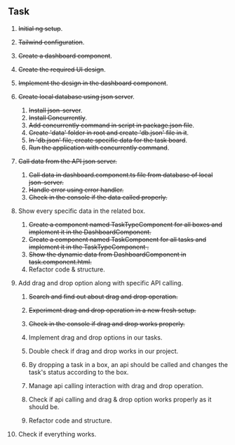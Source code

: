 ## Task

1. ~~Initial ng setup~~.

2. ~~Tailwind configuration~~.

3. ~~Create a dashboard component~~.

4. ~~Create the required UI design~~.

5. ~~Implement the design in the dashboard component~~.

6. ~~Create local database using json server~~.
    1. ~~Install json-server~~.
    2. ~~Install Concurrently~~.
    3. ~~Add concurrently command in script in package.json file~~.
    4. ~~Create 'data' folder in root and create 'db.json' file in it~~.
    5. ~~In 'db.json' file, create specific data for the task board~~.
    6. ~~Run the application with concurrently command~~.

7. ~~Call data from the API json server.~~
    1. ~~Call data in dashboard.component.ts file from database of local json-server.~~
    2. ~~Handle error using error handler.~~
    3. ~~Check in the console if the data called properly.~~

8. Show every specific data in the related box.
    1. ~~Create a component named TaskTypeComponent for all boxes and implement it in the DashboardComponent.~~
    2. ~~Create a component named TaskComponent for all tasks and implement it in the TaskTypeComponent .~~
    3. ~~Show the dynamic data from DashboardComponent in task.component.html.~~  
    4. Refactor code & structure.

9. Add drag and drop option along with specific API calling.
    1. ~~Search and find out about drag and drop operation.~~

    2. ~~Experiment drag and drop operation in a  new fresh setup.~~

    3. ~~Check in the console if drag and drop works properly.~~

    4. Implement drag and drop options in our tasks.

    5. Double check if drag and drop works in our project.

    6. By dropping a task in a box, an api should be called and changes the task's status according to the box.

    7. Manage api calling interaction with drag and drop operation.

    8. Check if api calling and drag & drop option works properly as it should be.

    9. Refactor code and structure.
    
10. Check if everything works.
